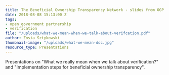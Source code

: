 ```yaml
---
title: The Beneficial Ownership Transparency Network - slides from OGP Summit 2018
date: 2018-08-08 15:13:00 Z
tags:
- open government partnership
- verification
file: "/uploads/what-we-mean-when-we-talk-about-verifcation.pdf"
author: Zosia Sztykowski
thumbnail-image: "/uploads/what-we-mean-doc.jpg"
resource_type: Presentations
---
```


Presentations on "What we really mean when we talk about verification?" and "Implementation steps for beneficial ownership transparency".
